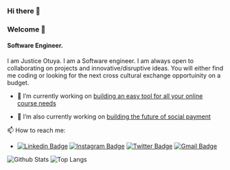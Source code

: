 ### Hi there 👋
### Welcome 👋

#### Software Engineer.

I am Justice Otuya. I am a Software engineer. I am always open to collaborating on projects and innovative/disruptive ideas. You will either find me coding or looking for the next cross cultural exchange opportuinity on a budget.

- 🔭 I’m currently working on [building an easy tool for all your online course needs](https://cline.app)

- 🔭 I’m also currently working on [building the future of social payment](https://vendly.com/)

📫 How to reach me: 
- [![Linkedin Badge](https://img.shields.io/badge/-justiceotuya-blue?style=flat&logo=Linkedin&logoColor=white&link=https://www.linkedin.com/in/justiceotuya/)](https://www.linkedin.com/in/justiceotuya/)   [![Instagram Badge](https://img.shields.io/badge/-justiceotuya-1da1f2?style=flat&logo=twitter&logoColor=white&link=https://twitter.com/justiceotuya/)](https://twitter.com/justiceotuya)   [![Twitter Badge](https://img.shields.io/badge/-@justiceotuya-03a57a?style=flat&labelColor=000000&logo=Medium&link=https://medium.com/@aemmadi/)](https://medium.com/@justiceotuya)   [![Gmail Badge](https://img.shields.io/badge/-jotuya2@gmail.com-c14438?style=flat&logo=Gmail&logoColor=white&link=mailto:jotuya2@gmail.com)](mailto:jotuya2@gmail.com)


![Github Stats](https://github-readme-stats.vercel.app/api?username=justiceotuya&count_private=true&show_icons=true&include_all_commits=true)
![Top Langs](https://github-readme-stats.vercel.app/api/wakatime?username=justiceotuya)


<!--
**justiceotuya/justiceotuya** is a ✨ _special_ ✨ repository because its `README.md` (this file) appears on your GitHub profile.

Here are some ideas to get you started:

- 🔭 I’m currently working on ...
- 🌱 I’m currently learning ...
- 👯 I’m looking to collaborate on ...
- 🤔 I’m looking for help with ...
- 💬 Ask me about ...
- 📫 How to reach me: ...
- 😄 Pronouns: ...
- ⚡ Fun fact: ...
-->
